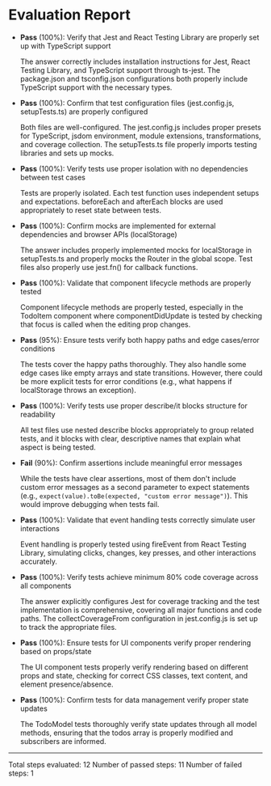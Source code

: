 # Evaluation Report

- **Pass** (100%): Verify that Jest and React Testing Library are properly set up with TypeScript support
  
  The answer correctly includes installation instructions for Jest, React Testing Library, and TypeScript support through ts-jest. The package.json and tsconfig.json configurations both properly include TypeScript support with the necessary types.

- **Pass** (100%): Confirm that test configuration files (jest.config.js, setupTests.ts) are properly configured
  
  Both files are well-configured. The jest.config.js includes proper presets for TypeScript, jsdom environment, module extensions, transformations, and coverage collection. The setupTests.ts file properly imports testing libraries and sets up mocks.

- **Pass** (100%): Verify tests use proper isolation with no dependencies between test cases
  
  Tests are properly isolated. Each test function uses independent setups and expectations. beforeEach and afterEach blocks are used appropriately to reset state between tests.

- **Pass** (100%): Confirm mocks are implemented for external dependencies and browser APIs (localStorage)
  
  The answer includes properly implemented mocks for localStorage in setupTests.ts and properly mocks the Router in the global scope. Test files also properly use jest.fn() for callback functions.

- **Pass** (100%): Validate that component lifecycle methods are properly tested
  
  Component lifecycle methods are properly tested, especially in the TodoItem component where componentDidUpdate is tested by checking that focus is called when the editing prop changes.

- **Pass** (95%): Ensure tests verify both happy paths and edge cases/error conditions
  
  The tests cover the happy paths thoroughly. They also handle some edge cases like empty arrays and state transitions. However, there could be more explicit tests for error conditions (e.g., what happens if localStorage throws an exception).

- **Pass** (100%): Verify tests use proper describe/it blocks structure for readability
  
  All test files use nested describe blocks appropriately to group related tests, and it blocks with clear, descriptive names that explain what aspect is being tested.

- **Fail** (90%): Confirm assertions include meaningful error messages
  
  While the tests have clear assertions, most of them don't include custom error messages as a second parameter to expect statements (e.g., `expect(value).toBe(expected, "custom error message")`). This would improve debugging when tests fail.

- **Pass** (100%): Validate that event handling tests correctly simulate user interactions
  
  Event handling is properly tested using fireEvent from React Testing Library, simulating clicks, changes, key presses, and other interactions accurately.

- **Pass** (100%): Verify tests achieve minimum 80% code coverage across all components
  
  The answer explicitly configures Jest for coverage tracking and the test implementation is comprehensive, covering all major functions and code paths. The collectCoverageFrom configuration in jest.config.js is set up to track the appropriate files.

- **Pass** (100%): Ensure tests for UI components verify proper rendering based on props/state
  
  The UI component tests properly verify rendering based on different props and state, checking for correct CSS classes, text content, and element presence/absence.

- **Pass** (100%): Confirm tests for data management verify proper state updates
  
  The TodoModel tests thoroughly verify state updates through all model methods, ensuring that the todos array is properly modified and subscribers are informed.

---

Total steps evaluated: 12
Number of passed steps: 11
Number of failed steps: 1